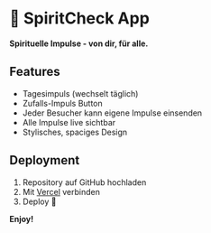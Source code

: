 
# 🌌 SpiritCheck App

**Spirituelle Impulse - von dir, für alle.**

## Features

- Tagesimpuls (wechselt täglich)
- Zufalls-Impuls Button
- Jeder Besucher kann eigene Impulse einsenden
- Alle Impulse live sichtbar
- Stylisches, spaciges Design

## Deployment

1. Repository auf GitHub hochladen
2. Mit [Vercel](https://vercel.com) verbinden
3. Deploy 🎉

**Enjoy!**
